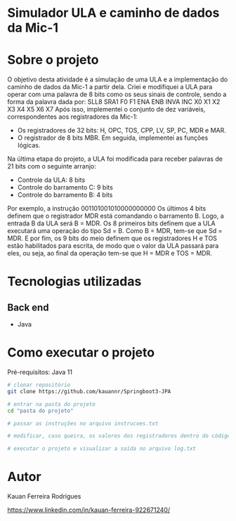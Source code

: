 # Simulador ULA e caminho de dados da Mic-1 


# Sobre o projeto

O objetivo desta atividade é a simulação de uma ULA e a implementação do caminho de dados da Mic-1 a partir dela. 
Criei e modifiquei a ULA para operar com uma palavra de 8 bits como os
seus sinais de controle, sendo a forma da palavra dada por:
SLL8 SRA1 F0 F1 ENA ENB INVA INC
X0 X1 X2 X3 X4 X5 X6 X7
Após isso, implementei o  conjunto de dez variáveis, correspondentes aos registradores da Mic-1:
- Os registradores de 32 bits: H, OPC, TOS, CPP, LV, SP, PC, MDR e MAR.
- O registrador de 8 bits MBR.
Em seguida, implementei as funções lógicas.

Na última etapa do projeto, a ULA foi modificada para receber palavras de 21 bits com o seguinte arranjo:
- Controle da ULA: 8 bits
- Controle do barramento C: 9 bits
- Controle do barramento B: 4 bits
  
Por exemplo, a instrução 001101001010000000000
Os últimos 4 bits definem que o registrador MDR está comandando o barramento B. Logo, a entrada B da ULA será B = MDR. Os 8 primeiros bits definem que a ULA executará uma operação do tipo Sd = B. Como B = MDR, tem-se que Sd = MDR. E por fim, os 9 bits do meio definem que os registradores H e TOS estão habilitados para escrita, de modo que o valor da ULA passará para eles, ou seja, ao final da operação tem-se que H = MDR e TOS = MDR.

# Tecnologias utilizadas
## Back end
- Java
# Como executar o projeto

Pré-requisitos: Java 11

```bash
# clonar repositório
git clone https://github.com/kauannr/Springboot3-JPA

# entrar na pasta do projeto 
cd "pasta do projeto"

# passar as instruções no arquivo instrucoes.txt

# modificar, caso queira, os valores dos registradores dentro do código

# executar o projeto e visualizar a saída no arquivo log.txt 


```

# Autor

Kauan Ferreira Rodrigues

https://www.linkedin.com/in/kauan-ferreira-922671240/
